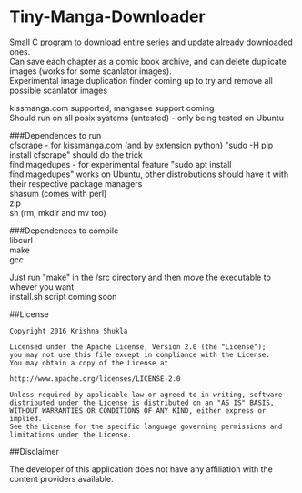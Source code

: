 # Tiny-Manga-Downloader  
  
Small C program to download entire series and update already downloaded ones.  
Can save each chapter as a comic book archive, and can delete duplicate images
(works for some scanlator images).  
Experimental image duplication finder coming up to try and remove all possible
scanlator images  
  
kissmanga.com supported, mangasee support coming  
Should run on all posix systems (untested) - only being tested on Ubuntu  
  
###Dependences to run  
    cfscrape - for kissmanga.com (and by extension python) "sudo -H pip install cfscrape" should do the trick   
    findimagedupes - for experimental feature "sudo apt install findimagedupes" works on Ubuntu, other distrobutions should have it with their respective package managers  
shasum (comes with perl)  
zip  
sh (rm, mkdir and mv too)  
  
###Dependences to compile  
libcurl  
make  
gcc  
  
Just run "make" in the /src directory and then move the executable to whever you want  
install.sh script coming soon  
  
##License 
  
    Copyright 2016 Krishna Shukla                                           
                                                                        
    Licensed under the Apache License, Version 2.0 (the "License");         
    you may not use this file except in compliance with the License.        
    You may obtain a copy of the License at                                 
                                                                        
    http://www.apache.org/licenses/LICENSE-2.0                          
                                                                        
    Unless required by applicable law or agreed to in writing, software     
    distributed under the License is distributed on an "AS IS" BASIS,       
    WITHOUT WARRANTIES OR CONDITIONS OF ANY KIND, either express or implied.  
    See the License for the specific language governing permissions and     
    limitations under the License.                                          
  
##Disclaimer
  
The developer of this application does not have any affiliation with the content providers available.  
